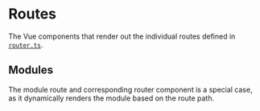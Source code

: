 # Routes

The Vue components that render out the individual routes defined in [`router.ts`](../router.ts).

## Modules

The module route and corresponding router component is a special case, as it dynamically renders the module based on the route path.
